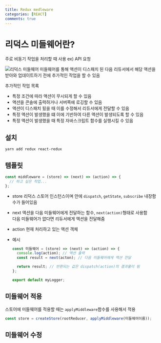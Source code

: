 ```yaml
---
title: Redux medleware
categories: [REACT]
comments: true
---
```


# 리덕스 미들웨어란?

주로 비동기 작업을 처리할 때 사용 ex) API 요청

![리덕스 미들웨어](https://i.imgur.com/31tvphE.png)
미들웨어를 통해 액션이 디스패치 된 다음 리듀서에서 해당 액션을 받아와 업데이트하기 전에 추가적인 작업을 할 수 있음

추가적인 작업 목록

- 특정 조건에 따라 액션이 무시되게 할 수 있음
- 액션을 콘솔에 출력하거나 서버쪽에 로깅할 수 있음
- 액션이 디스패치 됬을 때 이를 수정해서 리듀서에게 전달할 수 있음
- 특정 액션이 발생했을 떄 이에 기반하여 다른 액션이 발생되도록 할 수 있음
- 특정 액션이 발생했을 때 특정 자바스크립트 함수를 실행시킬 수 있음

## 설치

```
yarn add redux react-redux
```

## 템플릿

```jsx
const middleware = (store) => (next) => (action) => {
  // 하고 싶은 작업...
};
```

- store
  리덕스 스토어 인스턴스이며 안에 `dispatch`, `getState`, `subscribe` 내장함수가 들어있음

- next
  액션을 다음 미들웨어에게 전달하는 함수, `next(action)`형태로 사용함  
   다음 미들웨어가 없다면 리듀서에게 액션을 전달해줌

- action
  현재 처리하고 있는 액션 객체

- 예시

  ```jsx
  const 미들웨어 = (store) => (next) => (action) => {
    console.log(action); // 액션 출력
    const result = next(acton); // 다음 미들웨어에게 액션 전달

    return result; // 반환되는 값은 dispatch(action)의 결과물이 됨
  };

  export default myLogger;
  ```

## 미들웨어 적용

스토어에 미들웨어를 적용할 때는 `applyMiddleware`함수를 사용해서 적용

```jsx
const store = createStore(rootReducer, applyMiddleware(미들웨어이름));
```

## 미들웨어 수정
